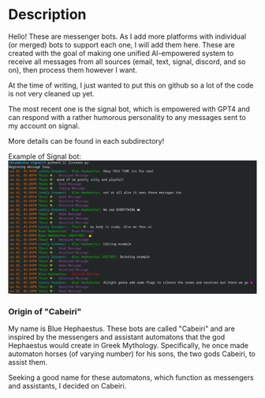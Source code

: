 # Description

Hello! These are messenger bots. As I add more platforms with individual (or merged) bots to support each one, I will add them here. These are created with the goal of making one unified AI-empowered system to receive all messages from all sources (email, text, signal, discord, and so on), then process them however I want. 

At the time of writing, I just wanted to put this on github so a lot of the code is not very cleaned up yet. 

The most recent one is the signal bot, which is empowered with GPT4 and can respond with a rather humorous personality to any messages sent to my account on signal.

More details can be found in each subdirectory!

Example of Signal bot: ![Signal bot](signal/example.png)

### Origin of "Cabeiri"
My name is Blue Hephaestus. These bots are called "Cabeiri" and are inspired by the messengers and assistant automatons that the god Hephaestus would create in Greek Mythology. Specifically, he once made automaton horses (of varying number) for his sons, the two gods Cabeiri, to assist them. 

Seeking a good name for these automatons, which function as messengers and assistants, I decided on Cabeiri. 